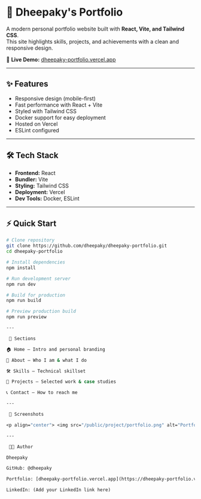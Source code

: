 # 🚀 Dheepaky's Portfolio

A modern personal portfolio website built with **React, Vite, and Tailwind CSS**.  
This site highlights skills, projects, and achievements with a clean and responsive design.

🔗 **Live Demo:** [dheepaky-portfolio.vercel.app](https://dheepaky-portfolio.vercel.app)

---

## ✨ Features

- Responsive design (mobile-first)  
- Fast performance with React + Vite  
- Styled with Tailwind CSS  
- Docker support for easy deployment  
- Hosted on Vercel  
- ESLint configured  

---

## 🛠️ Tech Stack

- **Frontend:** React  
- **Bundler:** Vite  
- **Styling:** Tailwind CSS  
- **Deployment:** Vercel  
- **Dev Tools:** Docker, ESLint  

---


## ⚡ Quick Start

```bash
# Clone repository
git clone https://github.com/dheepaky/dheepaky-portfolio.git
cd dheepaky-portfolio

# Install dependencies
npm install

# Run development server
npm run dev

# Build for production
npm run build

# Preview production build
npm run preview

---

 📂 Sections

🏠 Home – Intro and personal branding

📖 About – Who I am & what I do

🛠️ Skills – Technical skillset

📂 Projects – Selected work & case studies

📞 Contact – How to reach me

---

 📸 Screenshots

<p align="center"> <img src="/public/project/portfolio.png" alt="Portfolio Screenshot" width="600" /> </p>

---

 👨‍💻 Author

Dheepaky

GitHub: @dheepaky

Portfolio: [dheepaky-portfolio.vercel.app](https://dheepaky-portfolio.vercel.app)

LinkedIn: (Add your LinkedIn link here)
